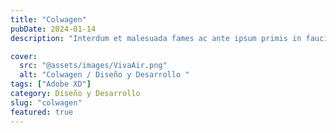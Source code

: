 ```yaml
---
title: "Colwagen"
pubDate: 2024-01-14
description: "Interdum et malesuada fames ac ante ipsum primis in faucibus. Fusce tincidun."

cover:
  src: "@assets/images/VivaAir.png"
  alt: "Colwagen / Diseño y Desarrollo "
tags: ["Adobe XD"]
category: Diseño y Desarrollo
slug: "colwagen"
featured: true
---
```


